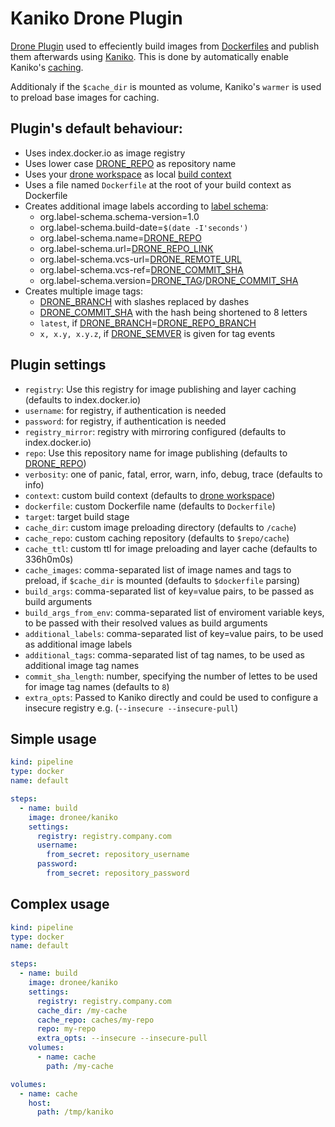# Kaniko Drone Plugin
[Drone Plugin](https://drone.io/) used to effeciently build images from [Dockerfiles](https://docs.docker.com/engine/reference/builder/) and publish them afterwards using [Kaniko](https://github.com/GoogleContainerTools/kaniko). This is done by automatically enable Kaniko's [caching](https://github.com/GoogleContainerTools/kaniko#caching).

Additionaly if the `$cache_dir` is mounted as volume, Kaniko's `warmer` is used to preload base images for caching.

## Plugin's default behaviour:
- Uses index.docker.io as image registry
- Uses lower case [DRONE_REPO](https://docs.drone.io/pipeline/environment/reference/drone-repo/) as repository name
- Uses your [drone workspace](https://docs.drone.io/pipeline/docker/syntax/workspace/) as local [build context](https://github.com/GoogleContainerTools/kaniko#kaniko-build-contexts)
- Uses a file named `Dockerfile` at the root of your build context as Dockerfile
- Creates additional image labels according to [label schema](http://label-schema.org/rc1/):
	- org.label-schema.schema-version=1.0
	- org.label-schema.build-date=`$(date -I'seconds')`
	- org.label-schema.name=[DRONE_REPO](https://docs.drone.io/pipeline/environment/reference/drone-repo/)
	- org.label-schema.url=[DRONE_REPO_LINK](https://docs.drone.io/pipeline/environment/reference/drone-repo-link/)
	- org.label-schema.vcs-url=[DRONE_REMOTE_URL](https://docs.drone.io/pipeline/environment/reference/drone-remote-url/)
	- org.label-schema.vcs-ref=[DRONE_COMMIT_SHA](https://docs.drone.io/pipeline/environment/reference/drone-commit-sha/)
	- org.label-schema.version=[DRONE_TAG](https://docs.drone.io/pipeline/environment/reference/drone-tag/)/[DRONE_COMMIT_SHA](https://docs.drone.io/pipeline/environment/reference/drone-commit-sha/)
- Creates multiple image tags:
	- [DRONE_BRANCH](https://docs.drone.io/pipeline/environment/reference/drone-branch/) with slashes replaced by dashes
	- [DRONE_COMMIT_SHA](https://docs.drone.io/pipeline/environment/reference/drone-commit-sha/) with the hash being shortened to 8 letters
	- `latest`, if [DRONE_BRANCH](https://docs.drone.io/pipeline/environment/reference/drone-branch/)=[DRONE_REPO_BRANCH](https://docs.drone.io/pipeline/environment/reference/drone-repo-branch/)
	- `x, x.y, x.y.z`, if [DRONE_SEMVER](https://docs.drone.io/pipeline/environment/reference/drone-semver/) is given for tag events

## Plugin settings
- `registry`: Use this registry for image publishing and layer caching (defaults to index.docker.io)
- `username`: for registry, if authentication is needed
- `password`: for registry, if authentication is needed
- `registry_mirror`: registry with mirroring configured (defaults to index.docker.io)
- `repo`: Use this repository name for image publishing (defaults to [DRONE_REPO](https://docs.drone.io/pipeline/environment/reference/drone-repo/))
- `verbosity`: one of panic, fatal, error, warn, info, debug, trace (defaults to info)
- `context`: custom build context (defaults to [drone workspace](https://docs.drone.io/pipeline/docker/syntax/workspace/))
- `dockerfile`: custom Dockerfile name (defaults to `Dockerfile`)
- `target`: target build stage
- `cache_dir`: custom image preloading directory (defaults to `/cache`)
- `cache_repo`: custom caching repository (defaults to `$repo/cache`)
- `cache_ttl`: custom ttl for image preloading and layer cache (defaults to 336h0m0s)
- `cache_images`: comma-separated list of image names and tags to preload, if `$cache_dir` is mounted (defaults to `$dockerfile` parsing)
- `build_args`: comma-separated list of key=value pairs, to be passed as build arguments
- `build_args_from_env`: comma-separated list of enviroment variable keys, to be passed with their resolved values as build arguments
- `additional_labels`: comma-separated list of key=value pairs, to be used as additional image labels
- `additional_tags`: comma-separated list of tag names, to be used as additional image tag names
- `commit_sha_length`: number, specifying the number of lettes to be used for image tag names (defaults to `8`)
- `extra_opts`: Passed to Kaniko directly and could be used to configure a insecure registry e.g. (`--insecure --insecure-pull`)

## Simple usage
```yaml
kind: pipeline
type: docker
name: default

steps:
  - name: build
    image: dronee/kaniko
    settings:
      registry: registry.company.com
	  username:
	  	from_secret: repository_username
	  password:
	  	from_secret: repository_password
```

## Complex usage
```yaml
kind: pipeline
type: docker
name: default

steps:
  - name: build
    image: dronee/kaniko
    settings:
      registry: registry.company.com
	  cache_dir: /my-cache
	  cache_repo: caches/my-repo
      repo: my-repo
      extra_opts: --insecure --insecure-pull
    volumes:
      - name: cache
        path: /my-cache

volumes:
  - name: cache
    host: 
	  path: /tmp/kaniko
```